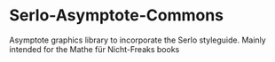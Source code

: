 # Serlo-Asymptote-Commons
Asymptote graphics library to incorporate the Serlo styleguide. Mainly intended for the Mathe für Nicht-Freaks books
